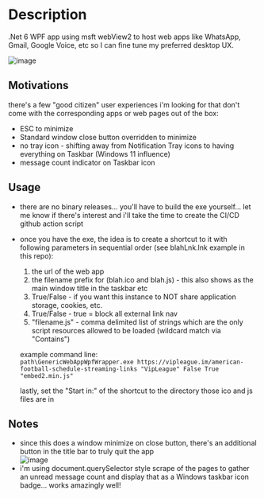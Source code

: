 # Description
.Net 6 WPF app using msft webView2 to host web apps like WhatsApp, Gmail, Google Voice, etc so I can fine tune my preferred desktop UX.

![image](https://user-images.githubusercontent.com/6301228/164066607-777a8b53-3c32-4214-b294-fb62047a2195.png)


## Motivations
there's a few "good citizen" user experiences i'm looking for that don't come with the corresponding apps or web pages out of the box:
- ESC to minimize
- Standard window close button overridden to minimize
- no tray icon - shifting away from Notification Tray icons to having everything on Taskbar (Windows 11 influence)
- message count indicator on Taskbar icon

## Usage
- there are no binary releases... you'll have to build the exe yourself... let me know if there's interest and i'll take the time to create the CI/CD github action script
- once you have the exe, the idea is to create a shortcut to it with following parameters in sequential order (see blahLnk.lnk example in this repo):
  1. the url of the web app
  2. the filename prefix for (blah.ico and blah.js) - this also shows as the main window title in the taskbar etc
  3. True/False - if you want this instance to NOT share application storage, cookies, etc.
  4. True/False - true = block all external link nav
  5. "filename.js" - comma delimited list of strings which are the only script resources allowed to be loaded (wildcard match via "Contains")
 
  example command line:<br/>
  `path\GenericWebAppWpfWrapper.exe https://vipleague.im/american-football-schedule-streaming-links "VipLeague" False True "embed2.min.js"`
 
  lastly, set the "Start in:" of the shortcut to the directory those ico and js files are in

## Notes
- since this does a window minimize on close button, there's an additional button in the title bar to truly quit the app<br/>
  ![image](https://user-images.githubusercontent.com/6301228/137362283-e9df8bf1-38df-40f5-8f42-efcdce31a9fa.png)
- i'm using document.querySelector style scrape of the pages to gather an unread message count and display that as a Windows taskbar icon badge... works amazingly well!
